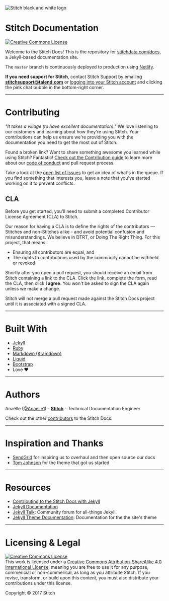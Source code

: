 ![Stitch black and white logo](https://www.stitchdata.com/docs/images/stitch-logo.png)

# Stitch Documentation

<a rel="license" href="http://creativecommons.org/licenses/by-sa/4.0/"><img alt="Creative Commons License" style="border-width:0" src="https://i.creativecommons.org/l/by-sa/4.0/80x15.png" /></a>

Welcome to the Stitch Docs! This is the repository for [stitchdata.com/docs](https://www.stitchdata.com/docs), a Jekyll-based documentation site.

The `master` branch is continuously deployed to production using [Netlify](http://netlify.com).

**If you need support for Stitch**, contact Stitch Support by emailing **stitchsupport@talend.com** or [logging into your Stitch account](https://app.stitchdata.com/) and clicking the pink chat bubble in the bottom-right corner.

---

# Contributing

_"It takes a village (to have excellent documentation)."_ We love listening to our customers and learning about how they're using Stitch. Your contributions can help us ensure we're providing you with the documentation you need to get the most out of Stitch.

Found a broken link? Want to share something awesome you learned while using Stitch? Fantastic! [Check out the Contribution guide](https://github.com/stitchdata/docs/blob/master/CONTRIBUTING.md) to learn more about our [code of conduct](https://github.com/stitchdata/docs/blob/master/CODE_OF_CONDUCT.md) and pull request process.

Take a look at the [open list of issues](https://github.com/stitchdata/docs/issues?q=is%3Aopen) to get an idea of what's in the queue. If you find something that interests you, leave a note that you've started working on it to prevent conflicts.

## CLA

Before you get started, you'll need to submit a completed Contributor License Agreement (CLA) to Stitch.

Our reason for having a CLA is to define the rights of the contributors — Stitches and non-Stitches alike - and avoid potential confusion and misunderstandings. We believe in DTRT, or Doing The Right Thing. For this project, that means:

- Ensuring all contributors are equal, and
- The rights to contributions used by the community cannot be withheld or revoked

Shortly after you open a pull request, you should receive an email from Stitch containing a link to the CLA. Click the link, complete the form, read the CLA, then click **I agree**. You won't be asked to sign the CLA again unless we make a change.

Stitch will not merge a pull request made against the Stitch Docs project until it is associated with a signed CLA.

---

# Built With

- [Jekyll](https://jekyllrb.com)
- [Ruby](https://rubygems.org)
- [Markdown (Kramdown)](https://kramdown.gettalong.org/)
- [Liquid](https://help.shopify.com/themes/liquid)
- [Bootstrap](https://getbootstrap.com)
- Love :heart:

---

# Authors

Anaëlle ([@Anaelle1](https://github.com/Anaelle1)) - [**Stitch**](https://www.stitchdata.com) - Technical Documentation Engineer

Check out the other [contributors](https://github.com/stitchdata/docs/graphs/contributors) to the Stitch Docs.

---

# Inspiration and Thanks

- [SendGrid](https://github.com/sendgrid/docs) for inspiring us to overhaul and then open source our docs
- [Tom Johnson](http://idratherbewriting.com/) for the theme that got us started

---

# Resources

- [Contributing to the Stitch Docs with Jekyll](https://github.com/stitchdata/docs/blob/master/CONTRIBUTING-JEKYLL.md)
- [Jekyll Documentation](http://jekyllrb.com)
- [Jekyll Talk](https://talk.jekyllrb.com/): Community forum for all-things Jekyll.
- [Jekyll Theme Documentation](http://idratherbewriting.com/documentation-theme-jekyll/): Documentation for the the site's theme

---

# Licensing & Legal

<a rel="license" href="http://creativecommons.org/licenses/by-sa/4.0/"><img alt="Creative Commons License" style="border-width:0" src="https://i.creativecommons.org/l/by-sa/4.0/80x15.png" /></a><br />This work is licensed under a <a rel="license" href="http://creativecommons.org/licenses/by-sa/4.0/">Creative Commons Attribution-ShareAlike 4.0 International License</a>, meaning you are free to use it for any purpose, commericial or non-commerical, as long as you attribute Stitch. If you revise, transform, or build upon this content, you must also distribute your contributions under this license.

Copyright © 2017 Stitch
